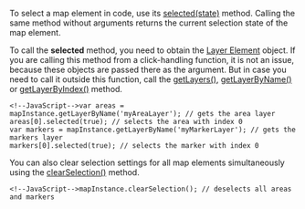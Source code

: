 To select a map element in code, use its [selected(state)](/api-reference/20%20Data%20Visualization%20Widgets/70%20dxVectorMap/7%20Map%20Elements/Layer%20Element/3%20Methods/selected(state).md '/Documentation/ApiReference/Data_Visualization_Widgets/dxVectorMap/Map_Elements/Layer_Element/Methods/#selectedstate') method. Calling the same method without arguments returns the current selection state of the map element.

To call the **selected** method, you need to obtain the [Layer Element](/api-reference/20%20Data%20Visualization%20Widgets/70%20dxVectorMap/7%20Map%20Elements/Layer%20Element '/Documentation/ApiReference/Data_Visualization_Widgets/dxVectorMap/Map_Elements/Layer_Element/') object. If you are calling this method from a click-handling function, it is not an issue, because these objects are passed there as the argument. But in case you need to call it outside this function, call the [getLayers()](/api-reference/20%20Data%20Visualization%20Widgets/70%20dxVectorMap/3%20Methods/getLayers().md '/Documentation/ApiReference/Data_Visualization_Widgets/dxVectorMap/Methods/#getLayers'), [getLayerByName()](/api-reference/20%20Data%20Visualization%20Widgets/70%20dxVectorMap/3%20Methods/getLayerByIndex(index).md '/Documentation/ApiReference/Data_Visualization_Widgets/dxVectorMap/Methods/#getLayerByIndexindex') or [getLayerByIndex()](/api-reference/20%20Data%20Visualization%20Widgets/70%20dxVectorMap/3%20Methods/getLayerByIndex(index).md '/Documentation/ApiReference/Data_Visualization_Widgets/dxVectorMap/Methods/#getLayerByIndexindex') method.

	<!--JavaScript-->var areas = mapInstance.getLayerByName('myAreaLayer'); // gets the area layer
	areas[0].selected(true); // selects the area with index 0
	var markers = mapInstance.getLayerByName('myMarkerLayer'); // gets the markers layer
	markers[0].selected(true); // selects the marker with index 0


You can also clear selection settings for all map elements simultaneously using the [clearSelection()](/api-reference/20%20Data%20Visualization%20Widgets/70%20dxVectorMap/3%20Methods/clearSelection().md '/Documentation/ApiReference/Data_Visualization_Widgets/dxVectorMap/Methods/#clearSelection') method.
	
	<!--JavaScript-->mapInstance.clearSelection(); // deselects all areas and markers
